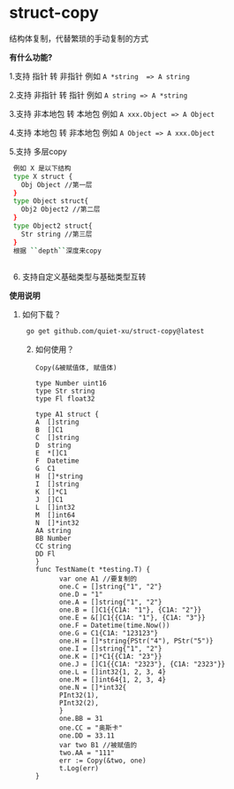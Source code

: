 # struct-copy

结构体复制，代替繁琐的手动复制的方式

**有什么功能?**

1.支持 指针 转 非指针
例如 `` A *string  => A string  ``

2.支持 非指针 转 指针
例如 `` A string => A *string ``

3.支持 非本地包 转 本地包
例如 `` A xxx.Object => A Object ``

4.支持 本地包 转 非本地包
例如 `` A Object => A xxx.Object ``

5.支持 多层copy
   ```bash
    例如 X 是以下结构
    type X struct {
      Obj Object //第一层
    }
    type Object struct{
      Obj2 Object2 //第二层
    }
    type Object2 struct{
      Str string //第三层
    }
    根据 ``depth``深度来copy
    
   ```
6. 支持自定义基础类型与基础类型互转


**使用说明**

1. 如何下载？
   ```bash
    go get github.com/quiet-xu/struct-copy@latest
   ```
   2. 如何使用？
      ``` golang
      Copy(&被赋值体, 赋值体)

      type Number uint16
      type Str string
      type Fl float32
   
      type A1 struct {
      A  []string
      B  []C1
      C  []string
      D  string
      E  *[]C1
      F  Datetime
      G  C1
      H  []*string
      I  []string
      K  []*C1
      J  []C1
      L  []int32
      M  []int64
      N  []*int32
      AA string
      BB Number
      CC string
      DD Fl
      }
      func TestName(t *testing.T) {
            var one A1 //要复制的
            one.C = []string{"1", "2"}
            one.D = "1"
            one.A = []string{"1", "2"}
            one.B = []C1{{C1A: "1"}, {C1A: "2"}}
            one.E = &[]C1{{C1A: "1"}, {C1A: "3"}}
            one.F = Datetime(time.Now())
            one.G = C1{C1A: "123123"}
            one.H = []*string{PStr("4"), PStr("5")}
            one.I = []string{"1", "2"}
            one.K = []*C1{{C1A: "23"}}
            one.J = []C1{{C1A: "2323"}, {C1A: "2323"}}
            one.L = []int32{1, 2, 3, 4}
            one.M = []int64{1, 2, 3, 4}
            one.N = []*int32{
            PInt32(1),
            PInt32(2),
            }
            one.BB = 31
            one.CC = "奥斯卡"
            one.DD = 33.11
            var two B1 //被赋值的
            two.AA = "111"
            err := Copy(&two, one)
            t.Log(err)
      }
      ```